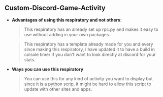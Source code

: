 <h2>Custom-Discord-Game-Activity</h2>

- <strong>Advantages of using this respiratory and not others:</strong>

  > This respiratory has an already set up rpc.py and makes it easy to use without
     adding in your own packages.
     
  > This respiratory has a template already made for you and every since making this
     respiratory, I have updated it to have a build in colsole timer if you don't want to look directly at discord for your stats.
- <strong>Ways you can use this respiratory</strong>

  > You can use this for any kind of activity you want to display but since it is
    a python scrip, it might be hard to allow this script to update with other sites and
    apps.